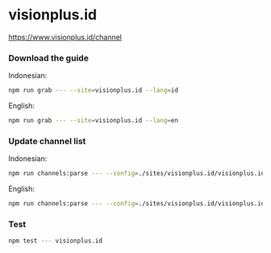 # visionplus.id

https://www.visionplus.id/channel

### Download the guide

Indonesian:

```sh
npm run grab --- --site=visionplus.id --lang=id
```

English:

```sh
npm run grab --- --site=visionplus.id --lang=en
```

### Update channel list

Indonesian:

```sh
npm run channels:parse --- --config=./sites/visionplus.id/visionplus.id.config.js --output=./sites/visionplus.id/visionplus.id_id.channels.xml --set=lang:id
```

English:

```sh
npm run channels:parse --- --config=./sites/visionplus.id/visionplus.id.config.js --output=./sites/visionplus.id/visionplus.id_en.channels.xml --set=lang:en
```

### Test

```sh
npm test --- visionplus.id
```
